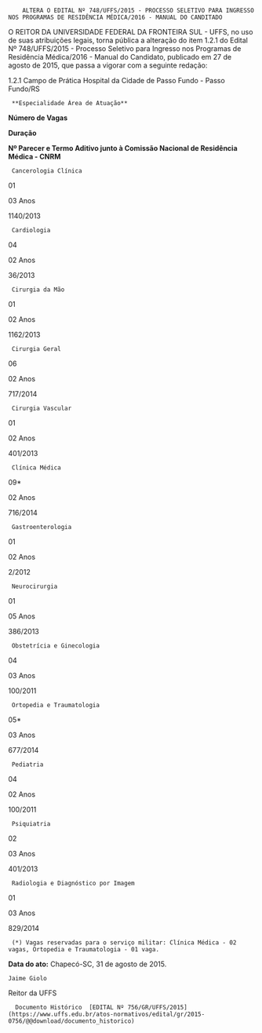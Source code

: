         ALTERA O EDITAL Nº 748/UFFS/2015 - PROCESSO SELETIVO PARA INGRESSO NOS PROGRAMAS DE RESIDÊNCIA MÉDICA/2016 - MANUAL DO CANDITADO  

O REITOR DA UNIVERSIDADE FEDERAL DA FRONTEIRA SUL - UFFS, no uso de suas atribuições legais, torna pública a alteração do item 1.2.1 do Edital Nº 748/UFFS/2015 - Processo Seletivo para Ingresso nos Programas de Residência Médica/2016 - Manual do Candidato, publicado em 27 de agosto de 2015, que passa a vigorar com a seguinte redação:

 1.2.1 Campo de Prática Hospital da Cidade de Passo Fundo - Passo Fundo/RS

     **Especialidade Área de Atuação**

   **Número de Vagas**

   **Duração**

   **Nº Parecer e Termo Aditivo junto à Comissão Nacional de Residência Médica - CNRM**

     Cancerologia Clínica

   01

   03 Anos

   1140/2013

     Cardiologia

   04

   02 Anos

   36/2013

     Cirurgia da Mão

   01

   02 Anos

   1162/2013

     Cirurgia Geral

   06

   02 Anos

   717/2014

     Cirurgia Vascular

   01

   02 Anos

   401/2013

     Clínica Médica

   09*

   02 Anos

   716/2014

     Gastroenterologia

   01

   02 Anos

   2/2012

     Neurocirurgia

   01

   05 Anos

   386/2013

     Obstetrícia e Ginecologia

   04

   03 Anos

   100/2011

     Ortopedia e Traumatologia

   05*

   03 Anos

   677/2014

     Pediatria

   04

   02 Anos

   100/2011

     Psiquiatria

   02

   03 Anos

   401/2013

     Radiologia e Diagnóstico por Imagem

   01

   03 Anos

   829/2014

     (*) Vagas reservadas para o serviço militar: Clínica Médica - 02 vagas, Ortopedia e Traumatologia - 01 vaga.

  

   **Data do ato:** Chapecó-SC, 31 de agosto de 2015.   
 

    Jaime Giolo   
 Reitor da UFFS 

      Documento Histórico  [EDITAL Nº 756/GR/UFFS/2015](https://www.uffs.edu.br/atos-normativos/edital/gr/2015-0756/@@download/documento_historico)     
      